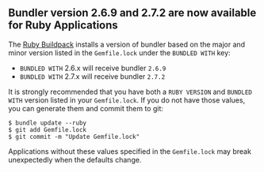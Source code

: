 ## Bundler version 2.6.9 and 2.7.2 are now available for Ruby Applications

The [Ruby Buildpack](https://devcenter.heroku.com/articles/ruby-support#libraries) installs a version of bundler based on the major and minor version listed in the `Gemfile.lock` under the `BUNDLED WITH` key:

- `BUNDLED WITH` 2.6.x will receive bundler `2.6.9`
- `BUNDLED WITH` 2.7.x will receive bundler `2.7.2`

It is strongly recommended that you have both a `RUBY VERSION` and `BUNDLED WITH` version listed in your `Gemfile.lock`. If you do not have those values, you can generate them and commit them to git:

```
$ bundle update --ruby
$ git add Gemfile.lock
$ git commit -m "Update Gemfile.lock"
```

Applications without these values specified in the `Gemfile.lock` may break unexpectedly when the defaults change.
